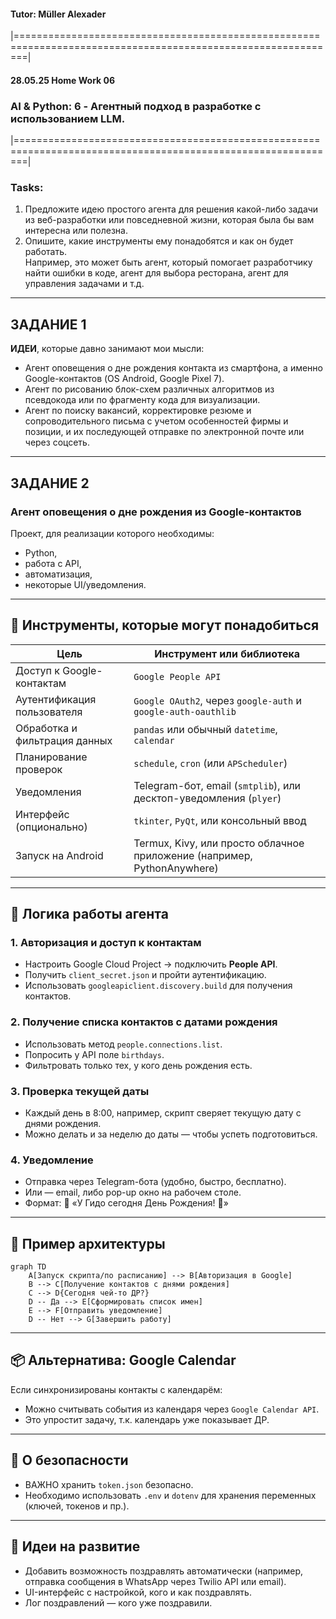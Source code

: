 #### Tutor: Müller Alexader  
|==============================================================================================================|    
####  28.05.25  Home Work 06
###  AI  &  Python: 6 - Агентный подход в разработке с использованием LLM.  
|==============================================================================================================|    


### Tasks:  
1. Предложите идею простого агента для решения какой-либо задачи из веб-разработки или повседневной жизни,
которая была бы вам интересна или полезна.  
2. Опишите, какие инструменты ему понадобятся и как он будет работать.  
Например, это может быть агент, который помогает разработчику найти ошибки в коде, агент для выбора ресторана, 
агент для управления задачами и т.д.

---
## **ЗАДАНИЕ 1**  

**ИДЕИ**, которые давно занимают мои мысли:  
- Агент оповещения о дне рождения контакта из смартфона, а именно Google-контактов (OS Android, Google Pixel 7).  
- Агент по рисованию блок-схем различных алгоритмов из псевдокода или по фрагменту кода для визуализации.
- Агент по поиску вакансий, корректировке резюме и сопроводительного письма с учетом особенностей фирмы и 
   позиции, и их последующей отправке по электронной почте или через соцсеть.
---
## **ЗАДАНИЕ 2**  

### **Агент оповещения о дне рождения из Google-контактов** 
Проект, для реализации которого необходимы:  
- Python, 
- работа с API, 
- автоматизация, 
- некоторые UI/уведомления.

---

## 🧰 Инструменты, которые могут понадобиться

| Цель                          | Инструмент или библиотека                                               |
| ----------------------------- | ----------------------------------------------------------------------- |
| Доступ к Google-контактам     | `Google People API`                                                     |
| Аутентификация пользователя   | `Google OAuth2`, через `google-auth` и `google-auth-oauthlib`           |
| Обработка и фильтрация данных | `pandas` или обычный `datetime`, `calendar`                             |
| Планирование проверок         | `schedule`, `cron` (или `APScheduler`)                                  |
| Уведомления                   | Telegram-бот, email (`smtplib`), или десктоп-уведомления (`plyer`)      |
| Интерфейс (опционально)       | `tkinter`, `PyQt`, или консольный ввод                                  |
| Запуск на Android             | Termux, Kivy, или просто облачное приложение (например, PythonAnywhere) |

---

## 🔁 Логика работы агента

### 1. **Авторизация и доступ к контактам**

* Настроить Google Cloud Project → подключить **People API**.
* Получить `client_secret.json` и пройти аутентификацию.
* Использовать `googleapiclient.discovery.build` для получения контактов.

### 2. **Получение списка контактов с датами рождения**

* Использовать метод `people.connections.list`.
* Попросить у API поле `birthdays`.
* Фильтровать только тех, у кого день рождения есть.

### 3. **Проверка текущей даты**

* Каждый день в 8:00, например, скрипт сверяет текущую дату с днями рождения.
* Можно делать и за неделю до даты — чтобы успеть подготовиться.

### 4. **Уведомление**

* Отправка через Telegram-бота (удобно, быстро, бесплатно).
* Или — email, либо pop-up окно на рабочем столе.
* Формат: 🎉 «У Гидо сегодня День Рождения! 🎂»

---

## 📝 Пример архитектуры

```mermaid
graph TD
    A[Запуск скрипта/по расписанию] --> B[Авторизация в Google]
    B --> C[Получение контактов с днями рождения]
    C --> D{Сегодня чей-то ДР?}
    D -- Да --> E[Сформировать список имен]
    E --> F[Отправить уведомление]
    D -- Нет --> G[Завершить работу]
```

---

## 📦 Альтернатива: Google Calendar

Если синхронизированы контакты с календарём:

* Можно считывать события из календаря через `Google Calendar API`.
* Это упростит задачу, т.к. календарь уже показывает ДР.

---

## 🔐 О безопасности

* ВАЖНО хранить `token.json` безопасно.
* Необходимо использовать `.env` и `dotenv` для хранения переменных (ключей, токенов и пр.).

---

## 🚀 Идеи на развитие

* Добавить возможность поздравлять автоматически (например, отправка сообщения в WhatsApp через Twilio API или email).
* UI-интерфейс с настройкой, кого и как поздравлять.
* Лог поздравлений — кого уже поздравили.

